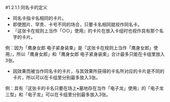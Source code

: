 #1.2.1.1        同名卡的定义
* 同名卡指卡名相同的卡片。
* 即使图片、罕贵、卡号不同的场合，只要卡名相同就视作同名卡。
* 『这张卡在规则上当作「○○」使用』的卡片在放入卡组时也视作具有那个名字的卡片。

例：因为「鹰身女郎 电子紧身装束」是『这张卡在规则上当作「鹰身女郎」使用』，所以「鹰身女郎」和「鹰身女郎 电子紧身装束」合计最多只能在卡组里放入3张。
* 因效果而被当作同名卡的卡片，与其效果所获得的卡名所对应的卡片是不同的卡片，所以可以在卡组里分别最多放入3张。

例：具有『这张卡的卡名只要在场上•墓地存在当作「电子龙」使用』的「电子龙三型」和「电子龙」可以在卡组里分别最多放入3张。
